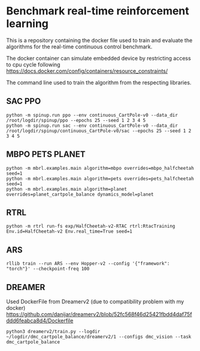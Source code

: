 # Benchmark real-time reinforcement learning

This is a repository containing the docker file used to train and evaluate the algorithms for the real-time continuous control benchmark. 

The docker container can simulate embedded device by restricting access to cpu cycle following https://docs.docker.com/config/containers/resource_constraints/

The command line used to train the algorithm from the respecting libraries. 

## SAC PPO 

```
python -m spinup.run ppo --env continuous_CartPole-v0 --data_dir /root/logdir/spinup/ppo --epochs 25 --seed 1 2 3 4 5
python -m spinup.run sac --env continuous_CartPole-v0 --data_dir /root/logdir/spinup/continuous_CartPole-v0/sac --epochs 25 --seed 1 2 3 4 5
```


## MBPO PETS PLANET
```
python -m mbrl.examples.main algorithm=mbpo overrides=mbpo_halfcheetah seed=1 
python -m mbrl.examples.main algorithm=pets overrides=pets_halfcheetah seed=1 
python -m mbrl.examples.main algorithm=planet overrides=planet_cartpole_balance dynamics_model=planet
```

## RTRL
```
python -m rtrl run-fs exp/HalfCheetah-v2-RTAC rtrl:RtacTraining Env.id=HalfCheetah-v2 Env.real_time=True seed=1
```

## ARS
```
rllib train --run ARS --env Hopper-v2 --config '{"framework": "torch"}' --checkpoint-freq 100 
```

## DREAMER 

Used DockerFile from Dreamerv2 (due to compatibility problem with my docker) https://github.com/danijar/dreamerv2/blob/52fc568f46d25421fbdd4daf75fddd6feabca8d4/Dockerfile
```
python3 dreamerv2/train.py --logdir ~/logdir/dmc_cartpole_balance/dreamerv2/1 --configs dmc_vision --task dmc_cartpole_balance
```

